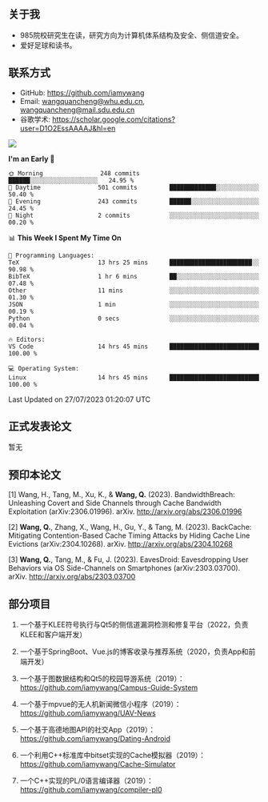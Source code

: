 ## 关于我

- 985院校研究生在读，研究方向为计算机体系结构及安全、侧信道安全。
- 爱好足球和读书。

## 联系方式

- GitHub: https://github.com/iamywang
- Email: wangquancheng@whu.edu.cn, wangquancheng@mail.sdu.edu.cn
- 谷歌学术: https://scholar.google.com/citations?user=D1O2EssAAAAJ&hl=en

![](https://github-readme-stats.vercel.app/api?username=iamywang&theme=buefy&count_private=true&show_icons=true&hide_border=true&hide_title=true)

<!--START_SECTION:waka-->
**I'm an Early 🐤** 

```text
🌞 Morning                248 commits         ██████░░░░░░░░░░░░░░░░░░░   24.95 % 
🌆 Daytime                501 commits         █████████████░░░░░░░░░░░░   50.40 % 
🌃 Evening                243 commits         ██████░░░░░░░░░░░░░░░░░░░   24.45 % 
🌙 Night                  2 commits           ░░░░░░░░░░░░░░░░░░░░░░░░░   00.20 % 
```


📊 **This Week I Spent My Time On** 

```text
💬 Programming Languages: 
TeX                      13 hrs 25 mins      ███████████████████████░░   90.98 % 
BibTeX                   1 hr 6 mins         ██░░░░░░░░░░░░░░░░░░░░░░░   07.48 % 
Other                    11 mins             ░░░░░░░░░░░░░░░░░░░░░░░░░   01.30 % 
JSON                     1 min               ░░░░░░░░░░░░░░░░░░░░░░░░░   00.19 % 
Python                   0 secs              ░░░░░░░░░░░░░░░░░░░░░░░░░   00.04 % 

🔥 Editors: 
VS Code                  14 hrs 45 mins      █████████████████████████   100.00 % 

💻 Operating System: 
Linux                    14 hrs 45 mins      █████████████████████████   100.00 % 
```


 Last Updated on 27/07/2023 01:20:07 UTC
<!--END_SECTION:waka-->

## 正式发表论文

暂无

## 预印本论文

[1] Wang, H., Tang, M., Xu, K., & **Wang, Q.** (2023). BandwidthBreach: Unleashing Covert and Side Channels through Cache Bandwidth Exploitation (arXiv:2306.01996). arXiv. http://arxiv.org/abs/2306.01996

[2] **Wang, Q.**, Zhang, X., Wang, H., Gu, Y., & Tang, M. (2023). BackCache: Mitigating Contention-Based Cache Timing Attacks by Hiding Cache Line Evictions (arXiv:2304.10268). arXiv. http://arxiv.org/abs/2304.10268

[3] **Wang, Q.**, Tang, M., & Fu, J. (2023). EavesDroid: Eavesdropping User Behaviors via OS Side-Channels on Smartphones (arXiv:2303.03700). arXiv. http://arxiv.org/abs/2303.03700

## 部分项目

1. 一个基于KLEE符号执行与Qt5的侧信道漏洞检测和修复平台（2022，负责KLEE和客户端开发）

2. 一个基于SpringBoot、Vue.js的博客收录与推荐系统（2020，负责App和前端开发）

3. 一个基于图数据结构和Qt5的校园导游系统（2019）：https://github.com/iamywang/Campus-Guide-System

4. 一个基于mpvue的无人机新闻微信小程序（2019）：https://github.com/iamywang/UAV-News

5. 一个基于高德地图API的社交App（2019）：https://github.com/iamywang/Dating-Android

6. 一个利用C++标准库中bitset实现的Cache模拟器（2019）：https://github.com/iamywang/Cache-Simulator

7. 一个C++实现的PL/0语言编译器（2019）：https://github.com/iamywang/compiler-pl0
